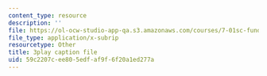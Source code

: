```yaml
---
content_type: resource
description: ''
file: https://ol-ocw-studio-app-qa.s3.amazonaws.com/courses/7-01sc-fundamentals-of-biology-fall-2011/59c2207cee805edfaf9f6f20a1ed277a_QTb6YsxMbBY.vtt
file_type: application/x-subrip
resourcetype: Other
title: 3play caption file
uid: 59c2207c-ee80-5edf-af9f-6f20a1ed277a
---
```

